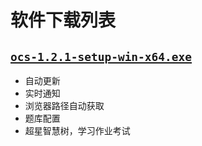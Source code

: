 # 软件下载列表

## [`ocs-1.2.1-setup-win-x64.exe`](https://cdn.ocs.enncy.cn/resources/ocs-1.2.1-setup-win-x64.exe)  
 
- 自动更新
- 实时通知
- 浏览器路径自动获取
- 题库配置
- 超星智慧树，学习作业考试

